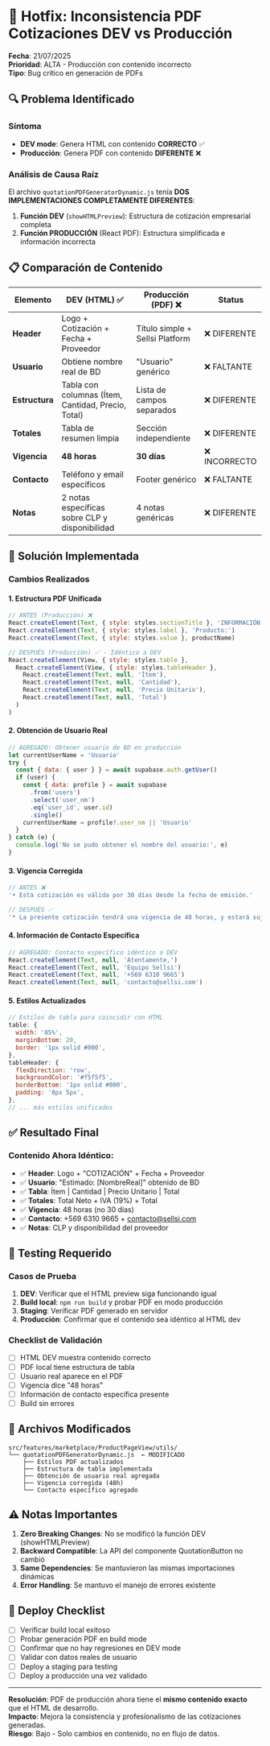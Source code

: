 # 🚨 **Hotfix: Inconsistencia PDF Cotizaciones DEV vs Producción**

**Fecha**: 21/07/2025  
**Prioridad**: ALTA - Producción con contenido incorrecto  
**Tipo**: Bug crítico en generación de PDFs  

## 🔍 **Problema Identificado**

### **Síntoma**
- **DEV mode**: Genera HTML con contenido **CORRECTO** ✅
- **Producción**: Genera PDF con contenido **DIFERENTE** ❌

### **Análisis de Causa Raíz**
El archivo `quotationPDFGeneratorDynamic.js` tenía **DOS IMPLEMENTACIONES COMPLETAMENTE DIFERENTES**:

1. **Función DEV** (`showHTMLPreview`): Estructura de cotización empresarial completa
2. **Función PRODUCCIÓN** (React PDF): Estructura simplificada e información incorrecta

## 📋 **Comparación de Contenido**

| Elemento | DEV (HTML) ✅ | Producción (PDF) ❌ | Status |
|----------|---------------|-------------------|---------|
| **Header** | Logo + Cotización + Fecha + Proveedor | Título simple + Sellsi Platform | ❌ DIFERENTE |
| **Usuario** | Obtiene nombre real de BD | "Usuario" genérico | ❌ FALTANTE |
| **Estructura** | Tabla con columnas (Ítem, Cantidad, Precio, Total) | Lista de campos separados | ❌ DIFERENTE |
| **Totales** | Tabla de resumen limpia | Sección independiente | ❌ DIFERENTE |
| **Vigencia** | **48 horas** | **30 días** | ❌ INCORRECTO |
| **Contacto** | Teléfono y email específicos | Footer genérico | ❌ FALTANTE |
| **Notas** | 2 notas específicas sobre CLP y disponibilidad | 4 notas genéricas | ❌ DIFERENTE |

## 🔧 **Solución Implementada**

### **Cambios Realizados**

#### **1. Estructura PDF Unificada**
```javascript
// ANTES (Producción) ❌
React.createElement(Text, { style: styles.sectionTitle }, 'INFORMACIÓN DEL PRODUCTO')
React.createElement(Text, { style: styles.label }, 'Producto:')
React.createElement(Text, { style: styles.value }, productName)

// DESPUÉS (Producción) ✅ - Idéntico a DEV
React.createElement(View, { style: styles.table },
  React.createElement(View, { style: styles.tableHeader },
    React.createElement(Text, null, 'Ítem'),
    React.createElement(Text, null, 'Cantidad'),
    React.createElement(Text, null, 'Precio Unitario'),
    React.createElement(Text, null, 'Total')
  )
)
```

#### **2. Obtención de Usuario Real**
```javascript
// AGREGADO: Obtener usuario de BD en producción
let currentUserName = 'Usuario'
try {
  const { data: { user } } = await supabase.auth.getUser()
  if (user) {
    const { data: profile } = await supabase
      .from('users')
      .select('user_nm')
      .eq('user_id', user.id)
      .single()
    currentUserName = profile?.user_nm || 'Usuario'
  }
} catch (e) {
  console.log('No se pudo obtener el nombre del usuario:', e)
}
```

#### **3. Vigencia Corregida**
```javascript
// ANTES ❌
'• Esta cotización es válida por 30 días desde la fecha de emisión.'

// DESPUÉS ✅
'* La presente cotización tendrá una vigencia de 48 horas, y estará sujeta a la disponibilidad del proveedor.'
```

#### **4. Información de Contacto Específica**
```javascript
// AGREGADO: Contacto específico idéntico a DEV
React.createElement(Text, null, 'Atentamente,')
React.createElement(Text, null, 'Equipo Sellsi')
React.createElement(Text, null, '+569 6310 9665')
React.createElement(Text, null, 'contacto@sellsi.com')
```

#### **5. Estilos Actualizados**
```javascript
// Estilos de tabla para coincidir con HTML
table: {
  width: '85%',
  marginBottom: 20,
  border: '1px solid #000',
},
tableHeader: {
  flexDirection: 'row',
  backgroundColor: '#f5f5f5',
  borderBottom: '1px solid #000',
  padding: '8px 5px',
},
// ... más estilos unificados
```

## ✅ **Resultado Final**

### **Contenido Ahora Idéntico:**
- ✅ **Header**: Logo + "COTIZACIÓN" + Fecha + Proveedor
- ✅ **Usuario**: "Estimado: [NombreReal]" obtenido de BD
- ✅ **Tabla**: Ítem | Cantidad | Precio Unitario | Total
- ✅ **Totales**: Total Neto + IVA (19%) + Total
- ✅ **Vigencia**: 48 horas (no 30 días)
- ✅ **Contacto**: +569 6310 9665 + contacto@sellsi.com
- ✅ **Notas**: CLP y disponibilidad del proveedor

## 🧪 **Testing Requerido**

### **Casos de Prueba**
1. **DEV**: Verificar que el HTML preview siga funcionando igual
2. **Build local**: `npm run build` y probar PDF en modo producción
3. **Staging**: Verificar PDF generado en servidor
4. **Producción**: Confirmar que el contenido sea idéntico al HTML dev

### **Checklist de Validación**
- [ ] HTML DEV muestra contenido correcto
- [ ] PDF local tiene estructura de tabla
- [ ] Usuario real aparece en el PDF
- [ ] Vigencia dice "48 horas"
- [ ] Información de contacto específica presente
- [ ] Build sin errores

## 📂 **Archivos Modificados**

```
src/features/marketplace/ProductPageView/utils/
└── quotationPDFGeneratorDynamic.js  ← MODIFICADO
    ├── Estilos PDF actualizados
    ├── Estructura de tabla implementada
    ├── Obtención de usuario real agregada
    ├── Vigencia corregida (48h)
    └── Contacto específico agregado
```

## ⚠️ **Notas Importantes**

1. **Zero Breaking Changes**: No se modificó la función DEV (showHTMLPreview)
2. **Backward Compatible**: La API del componente QuotationButton no cambió
3. **Same Dependencies**: Se mantuvieron las mismas importaciones dinámicas
4. **Error Handling**: Se mantuvo el manejo de errores existente

## 🚀 **Deploy Checklist**

- [ ] Verificar build local exitoso
- [ ] Probar generación PDF en build mode
- [ ] Confirmar que no hay regresiones en DEV mode
- [ ] Validar con datos reales de usuario
- [ ] Deploy a staging para testing
- [ ] Deploy a producción una vez validado

---

**Resolución**: PDF de producción ahora tiene el **mismo contenido exacto** que el HTML de desarrollo.  
**Impacto**: Mejora la consistencia y profesionalismo de las cotizaciones generadas.  
**Riesgo**: Bajo - Solo cambios en contenido, no en flujo de datos.
